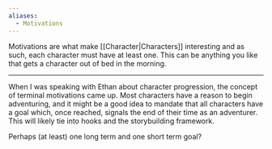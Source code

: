 ```yaml
---
aliases:
  - Motivations
---
```

Motivations are what make [[Character|Characters]] interesting and as such, each character must have at least one. This can be anything you like that gets a character out of bed in the morning.

---

When I was speaking with Ethan about character progression, the concept of terminal motivations came up. Most characters have a reason to begin adventuring, and it might be a good idea to mandate that all characters have a goal which,  once reached, signals the end of their time as an adventurer. This will likely tie into hooks and the storybuilding framework.

Perhaps (at least) one long term and one short term goal?